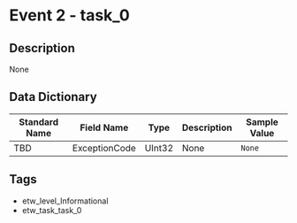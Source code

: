 # Event 2 - task_0

## Description
None

## Data Dictionary
|Standard Name|Field Name|Type|Description|Sample Value|
|---|---|---|---|---|
|TBD|ExceptionCode|UInt32|None|`None`|

## Tags
* etw_level_Informational
* etw_task_task_0